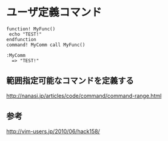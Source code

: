 ﻿# ユーザ定義コマンド

```clike
function! MyFunc()
 echo "TEST!"
endfunction
command! MyComm call MyFunc()
```

```clike
:MyComm
  => "TEST!"
```

## 範囲指定可能なコマンドを定義する
http://nanasi.jp/articles/code/command/command-range.html

## 参考
http://vim-users.jp/2010/06/hack158/
